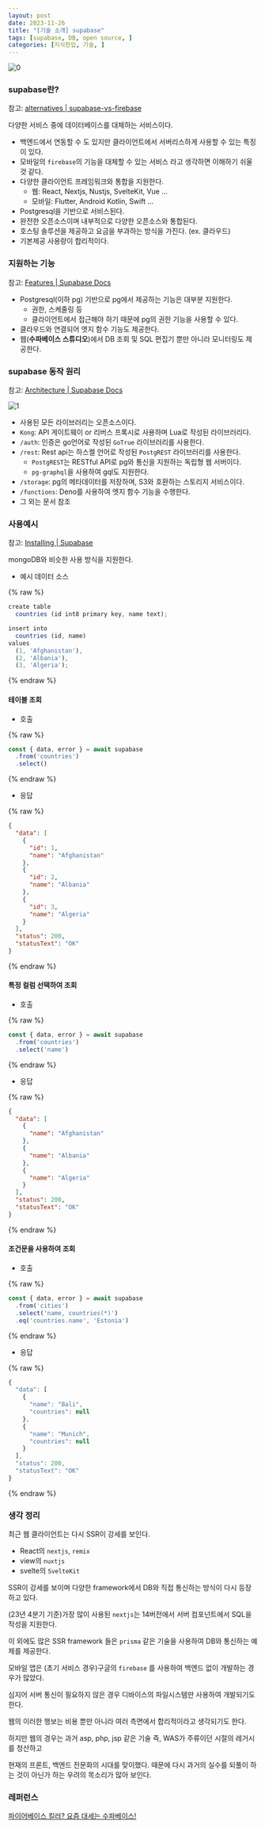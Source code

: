 ```yaml
---
layout: post
date: 2023-11-26
title: "[기술 소개] supabase"
tags: [supabase, DB, open source, ]
categories: [지식한입, 기술, ]
---
```



![0](/assets/img/2023-11-26-[기술-소개]-supabase.md/0.png)



### supabase란?


참고: [alternatives | supabase-vs-firebase](https://supabase.com/alternatives/supabase-vs-firebase)


다양한 서비스 중에 데이터베이스를 대체하는 서비스이다.

- 백엔드에서 연동할 수 도 있지만 클라이언트에서 서버리스하게 사용할 수 있는 특징이 있다.
- 모바일의 `firebase`의 기능을 대체할 수 있는 서비스 라고 생각하면 이해하기 쉬울 것 같다.
- 다양한 클라이언트 프레임워크와 통합을 지원한다.
	- 웹: React, Nextjs, Nustjs, SvelteKit, Vue …
	- 모바일: Flutter, Android Kotlin, Swift …
- Postgresql을 기반으로 서비스된다.
- 완전한 오픈소스이며 내부적으로 다양한 오픈소스와 통합된다.
- 호스팅 솔루션을 제공하고 요금을 부과하는 방식을 가진다. (ex. 클라우드)
- 기본제공 사용량이 합리적이다.


### 지원하는 기능


참고: [Features | Supabase Docs](https://supabase.com/docs/guides/getting-started/features)

- Postgresql(이하 pg) 기반으로 pg에서 제공하는 기능은 대부분 지원한다.
	- 권한, 스케줄링 등
	- 클라이언트에서 접근해야 하기 때문에 pg의 권한 기능을 사용할 수 있다.
- 클라우드와 연결되어 엣지 함수 기능도 제공한다.
- 웹(**수파베이스 스튜디오**)에서 DB 조회 및 SQL 편집기 뿐만 아니라 모니터링도 제공한다.


### supabase 동작 원리


참고: [Architecture | Supabase Docs](https://supabase.com/docs/guides/getting-started/architecture)


![1](/assets/img/2023-11-26-[기술-소개]-supabase.md/1.png)

- 사용된 모든 라이브러리는 오픈소스이다.
- `Kong`: API 게이트웨이 or 리버스 프록시로 사용하며 Lua로 작성된 라이브러리다.
- `/auth`: 인증은 go언어로 작성된 `GoTrue` 라이브러리를 사용한다.
- `/rest`: Rest api는 하스켈 언어로 작성된 `PostgREST` 라이브러리를 사용한다.
	- `PostgREST`는 RESTful API로 pg와 통신을 지원하는 독립형 웹 서버이다.
	- `pg-graphql`을 사용하여 gql도 지원한다.
- `/storage`: pg의 메타데이터를 저장하며, S3와 호환하는 스토리지 서비스이다.
- `/functions`: Deno를 사용하여 엣지 함수 기능을 수행한다.
- 그 외는 문서 참조


### 사용예시


참고: [Installing | Supabase](https://supabase.com/docs/reference/javascript/installing)


mongoDB와 비슷한 사용 방식을 지원한다.

- 예시 데이터 소스


{% raw %}
```javascript
create table
  countries (id int8 primary key, name text);

insert into
  countries (id, name)
values
  (1, 'Afghanistan'),
  (2, 'Albania'),
  (3, 'Algeria');
```
{% endraw %}




#### 테이블 조회

- 호출


{% raw %}
```typescript
const { data, error } = await supabase
  .from('countries')
  .select()
```
{% endraw %}


- 응답


{% raw %}
```json
{
  "data": [
	{
	  "id": 1,
	  "name": "Afghanistan"
	},
	{
	  "id": 2,
	  "name": "Albania"
	},
	{
	  "id": 3,
	  "name": "Algeria"
	}
  ],
  "status": 200,
  "statusText": "OK"
}
```
{% endraw %}




#### 특정 컬럼 선택하여 조회

- 호출


{% raw %}
```typescript
const { data, error } = await supabase
  .from('countries')
  .select('name')
```
{% endraw %}


- 응답


{% raw %}
```json
{
  "data": [
	{
	  "name": "Afghanistan"
	},
	{
	  "name": "Albania"
	},
	{
	  "name": "Algeria"
	}
  ],
  "status": 200,
  "statusText": "OK"
}
```
{% endraw %}




#### 조건문을 사용하여 조회

- 호출


{% raw %}
```javascript
const { data, error } = await supabase
  .from('cities')
  .select('name, countries(*)')
  .eq('countries.name', 'Estonia')
```
{% endraw %}


- 응답


{% raw %}
```javascript
{
  "data": [
    {
      "name": "Bali",
      "countries": null
    },
    {
      "name": "Munich",
      "countries": null
    }
  ],
  "status": 200,
  "statusText": "OK"
}
```
{% endraw %}




### 생각 정리


최근 웹 클라이언트는 다시 SSR이 강세를 보인다.

- React의 `nextjs`, `remix`
- view의 `nuxtjs`
- svelte의 `SvelteKit`

SSR이 강세를 보이며 다양한 framework에서 DB와 직접 통신하는 방식이 다시 등장하고 있다.


(23년 4분기 기준)가장 많이 사용된 `nextjs`는 14버전에서 서버 컴포넌트에서 SQL을 작성을 지원한다.


이 외에도 많은 SSR framework 들은 `prisma` 같은 기술을 사용하여 DB와 통신하는 예제를 제공한다.


모바일 앱은 (초기 서비스 경우)구글의 `firebase` 를 사용하여 백엔드 없이 개발하는 경우가 많았다.


심지어 서버 통신이 필요하지 않은 경우 디바이스의 파일시스템만 사용하여 개발되기도 한다.


웹의 이러한 행보는 비용 뿐만 아니라 여러 측면에서 합리적이라고 생각되기도 한다.


하지만 웹의 경우는 과거 asp, php, jsp 같은 기술 즉, WAS가 주류이던 시절의 레거시를 청산하고


현재의 프론트, 백엔드 전문화의 시대를 맞이했다.
때문에 다시 과거의 실수를 되풀이 하는 것이 아닌가 하는 우려의 목소리가 많아 보인다.



### 레퍼런스


[파이어베이스 킬러? 요즘 대세는 수파베이스!](https://www.youtube.com/watch?v=tvX9f8FqMFI&t=7s)

